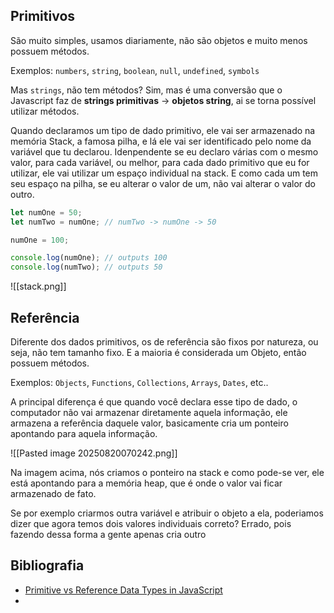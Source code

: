 ## Primitivos

São muito simples, usamos diariamente, não são objetos e muito menos possuem métodos.

Exemplos: `numbers`, `string`, `boolean`, `null`, `undefined`, `symbols`

Mas `strings`, não tem métodos? Sim, mas é uma conversão que o Javascript faz de **strings primitivas** -> **objetos string**, ai se torna possível utilizar métodos.

Quando declaramos um tipo de dado primitivo, ele vai ser armazenado na memória Stack, a famosa pilha, e lá ele vai ser identificado pelo nome da variável que tu declarou. Idenpendente se eu declaro várias com o mesmo valor, para cada variável, ou melhor, para cada dado primitivo que eu for utilizar, ele vai utilizar um espaço individual na stack. E como cada um tem seu espaço na pilha, se eu alterar o valor de um, não vai alterar o valor do outro.

```js
let numOne = 50;
let numTwo = numOne; // numTwo -> numOne -> 50

numOne = 100;

console.log(numOne); // outputs 100
console.log(numTwo); // outputs 50
```

![[stack.png]]

## Referência
Diferente dos dados primitivos, os de referência são fixos por natureza, ou seja, não tem tamanho fixo. E a maioria é considerada um Objeto, então possuem métodos.

Exemplos: `Objects`, `Functions`, `Collections`, `Arrays`, `Dates`, etc..

A principal diferença é que quando você declara esse tipo de dado, o computador não vai armazenar diretamente aquela informação, ele armazena a referência daquele valor, basicamente cria um ponteiro apontando para aquela informação.

![[Pasted image 20250820070242.png]]

Na imagem acima, nós criamos o ponteiro na stack e como pode-se ver, ele está apontando para a memória heap, que é onde o valor vai ficar armazenado de fato.

Se por exemplo criarmos outra variável e atribuir o objeto a ela, poderiamos dizer que agora temos dois valores individuais correto? Errado, pois fazendo dessa forma a gente apenas cria outro 
## Bibliografia
- [Primitive vs Reference Data Types in JavaScript](https://www.freecodecamp.org/news/primitive-vs-reference-data-types-in-javascript/)
- 